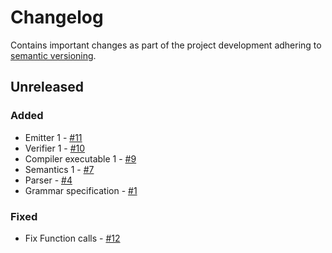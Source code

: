 # Changelog

Contains important changes as part of the project development adhering to [semantic versioning](https://semver.org/spec/v2.0.0.html).

## Unreleased

### Added 
- Emitter 1 - [#11](https://github.com/SkymanOne/folidity/pull/11)
- Verifier 1 - [#10](https://github.com/SkymanOne/folidity/pull/10)
- Compiler executable 1 - [#9](https://github.com/SkymanOne/folidity/pull/9)
- Semantics 1 - [#7](https://github.com/SkymanOne/folidity/pull/7)
- Parser - [#4](https://github.com/SkymanOne/folidity/pull/4)
- Grammar specification - [#1](https://github.com/SkymanOne/folidity/pull/1)

### Fixed
- Fix Function calls - [#12](https://github.com/SkymanOne/folidity/pull/12)